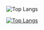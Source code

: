 ![Top Langs](https://github-readme-stats.vercel.app/api/top-langs/?username=bobian29c6e&show_icons=true&theme=radical)

[![Top Langs](https://github-readme-stats.vercel.app/api/top-langs/?username=abobian29c6e&show_icons=true&theme=radical&layout=compact)](https://github.com/anuraghazra/github-readme-stats)
<!--
**bobian29c6e/bobian29c6e** is a ✨ _special_ ✨ repository because its `README.md` (this file) appears on your GitHub profile.

Here are some ideas to get you started:

- 🔭 I’m currently working on ...
- 🌱 I’m currently learning ...
- 👯 I’m looking to collaborate on ...
- 🤔 I’m looking for help with ...
- 💬 Ask me about ...
- 📫 How to reach me: ...
- 😄 Pronouns: ...
- ⚡ Fun fact: ...
-->

